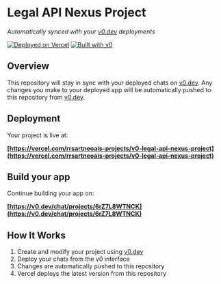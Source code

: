 # Legal API Nexus Project

*Automatically synced with your [v0.dev](https://v0.dev) deployments*

[![Deployed on Vercel](https://img.shields.io/badge/Deployed%20on-Vercel-black?style=for-the-badge&logo=vercel)](https://vercel.com/rrsartneoais-projects/v0-legal-api-nexus-project)
[![Built with v0](https://img.shields.io/badge/Built%20with-v0.dev-black?style=for-the-badge)](https://v0.dev/chat/projects/6rZ7L8WTNCK)

## Overview

This repository will stay in sync with your deployed chats on [v0.dev](https://v0.dev).
Any changes you make to your deployed app will be automatically pushed to this repository from [v0.dev](https://v0.dev).

## Deployment

Your project is live at:

**[https://vercel.com/rrsartneoais-projects/v0-legal-api-nexus-project](https://vercel.com/rrsartneoais-projects/v0-legal-api-nexus-project)**

## Build your app

Continue building your app on:

**[https://v0.dev/chat/projects/6rZ7L8WTNCK](https://v0.dev/chat/projects/6rZ7L8WTNCK)**

## How It Works

1. Create and modify your project using [v0.dev](https://v0.dev)
2. Deploy your chats from the v0 interface
3. Changes are automatically pushed to this repository
4. Vercel deploys the latest version from this repository
